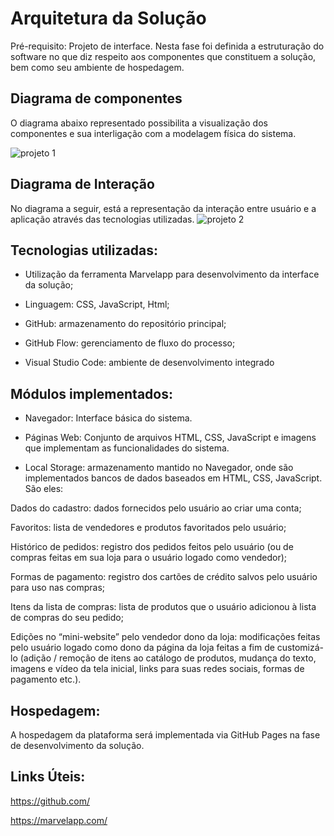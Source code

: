 # Arquitetura da Solução


Pré-requisito: Projeto de interface. Nesta fase foi definida a estruturação do software no que diz respeito aos componentes que constituem a solução, bem como seu ambiente de hospedagem.

## Diagrama de componentes


O diagrama abaixo representado possibilita a visualização dos componentes e sua interligação com a modelagem física do sistema. 

![projeto 1](https://user-images.githubusercontent.com/90941226/135695197-3134e19d-8504-43f7-951a-8d42a7ca1402.jpg)

## Diagrama de Interação
No diagrama a seguir, está a representação da interação entre usuário e a aplicação através das tecnologias utilizadas.
![projeto 2](https://user-images.githubusercontent.com/90941226/135695590-1c727a66-b343-40be-a4f4-c0331e872c06.png)


## Tecnologias utilizadas:
- Utilização da ferramenta Marvelapp para desenvolvimento da interface da solução; 

 

- Linguagem: CSS, JavaScript, Html; 

 

- GitHub: armazenamento do repositório principal; 

 

- GitHub Flow: gerenciamento de fluxo do processo; 

 

- Visual Studio Code: ambiente de desenvolvimento integrado

## Módulos implementados:
- Navegador: Interface básica do sistema. 

 

- Páginas Web: Conjunto de arquivos HTML, CSS, JavaScript e imagens que implementam as funcionalidades do sistema. 

 

- Local Storage: armazenamento mantido no Navegador, onde são implementados bancos de dados baseados em HTML, CSS, JavaScript. São eles: 

 

Dados do cadastro: dados fornecidos pelo usuário ao criar uma conta; 

Favoritos: lista de vendedores e produtos favoritados pelo usuário; 

Histórico de pedidos: registro dos pedidos feitos pelo usuário (ou de compras feitas em sua loja para o usuário logado como vendedor); 

Formas de pagamento: registro dos cartões de crédito salvos pelo usuário para uso nas compras; 

Itens da lista de compras: lista de produtos que o usuário adicionou à lista de compras do seu pedido; 

Edições no “mini-website” pelo vendedor dono da loja: modificações feitas pelo usuário logado como dono da página da loja feitas a fim de customizá-lo (adição / remoção de itens ao catálogo de produtos, mudança do texto, imagens e vídeo da tela inicial, links para suas redes sociais, formas de pagamento etc.). 

## Hospedagem:
A hospedagem da plataforma será implementada via GitHub Pages na fase de desenvolvimento da solução. 

## Links Úteis: 
https://github.com/ 

https://marvelapp.com/

